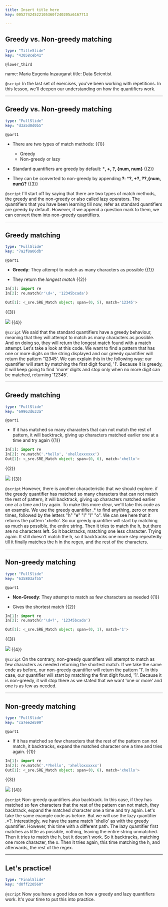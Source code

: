 ```yaml
---
title: Insert title here
key: 00527424522105360f240205a6167713

---
```

## Greedy vs. Non-greedy matching

```yaml
type: "TitleSlide"
key: "43058ceb41"
```

`@lower_third`

name: Maria Eugenia Inzaugarat
title: Data Scientist


`@script`
In the last set of exercises, you've been working with repetitions. In this lesson, we'll deepen our understanding on how the quantifiers work.


---
## Greedy vs. Non-greedy matching

```yaml
type: "FullSlide"
key: "d3a5d0d0b5"
```

`@part1`
- There are two types of match methods: {{1}}
    * Greedy 
    * Non-greedy or lazy 


- Standard quantifiers are greedy by default: ***, +, ?, {num, num}** {{2}}

- They can be converted to non-greedy by appending **?**: ***?, +?, ??,{num, num}?** {{3}}


`@script`
I'll start off by saying that there are two types of match methods, the greedy and the non-greedy or also called lazy operators. The quantifiers that you have been learning till now, refer as standard quantifiers are greedy by default. However, if we append a question mark to them, we can convert them into non-greedy quantifiers.


---
## Greedy matching

```yaml
type: "FullSlide"
key: "7a2f8a06db"
```

`@part1`
- **Greedy**: They attempt to match as many characters as possible {{1}} 

- They return the _longest match_ {{2}}

``` python 
In[1]: import re
In[2]: re.match(r'\d+', '12345bcada')

Out[1]: <_sre.SRE_Match object; span=(0, 5), match='12345'>
``` 
{{3}}

![](https://assets.datacamp.com/production/repositories/4418/datasets/7c204756149fa12021aa54e7ae473d07822bd78e/greedy_2.png)
{{4}}


`@script`
We said that the standard quantifiers have a greedy behaviour, meaning that they will attempt to match as many characters as possible. And on doing so, they will return the longest match found with a match attempt.
Let's take a look at this code. We want to find a pattern that has one or more digits on the string displayed and our greedy quantifier will return the pattern '12345'. We can explain this in the following way: our quantifier will start by matching the first digit found, '1'. Because it is greedy, it will keep going to find 'more' digits and stop only when no more digit can be matched, returning '12345'.


---
## Greedy matching

```yaml
type: "FullSlide"
key: "69963d633a"
```

`@part1`
- If it has matched so many characters that can not match the rest of pattern, it will backtrack, giving up characters matched earlier one at a time and try again {{1}} 

```python  
In[1]: import re
In[2]: re.match('.*hello', 'xhelloxxxxxx')
Out[1]: <_sre.SRE_Match object; span=(0, 6), match='xhello'>
```
{{2}} 

![](https://assets.datacamp.com/production/repositories/4418/datasets/67aca613c254ddee7f318a41662688c26f5711fd/greedydocile.png)
{{3}}


`@script`
However, there is another characteristic that we should explore. if the greedy quantifier has matched so many characters that can not match the rest of pattern, it will backtrack, giving up characters matched earlier one at a time and try again.
To make this more clear, we'll take this code as an example. We use the greedy quantifier .* to find anything, zero or more times, followed by the letters "h" "e" "l" "l" "o".
We can see here that it returns the pattern 'xhello'. So our greedy quantifier will start by matching as much as possible, the entire string. Then it tries to match the h, but there are no characters left. So it backtracks, matching one less character. Trying again. It still doesn't match the h, so it backtracks one more step repeatedly till it finally matches the h in the regex, and the rest of the characters.


---
## Non-greedy matching

```yaml
type: "FullSlide"
key: "635803af55"
```

`@part1`
- **Non-Greedy**: They attempt to match as few characters as needed {{1}}

- Gives the shortest match {{2}}


``` python 
In[1]: import re
In[2]: re.match(r'\d+?', '12345bcada')

Out[1]: <_sre.SRE_Match object; span=(0, 1), match='1'>
``` 
{{3}}

![](https://assets.datacamp.com/production/repositories/4418/datasets/fe24b7d252265ced4a604f20ab69f3e26c6373d6/nongreedy.png)
{{4}}


`@script`
On the contrary, non-greedy quantifiers will attempt to match as few characters as needed returning the shortest match. 
If we take the same code as before, our non-greedy quantifier will return the pattern '1'. In this case, our quantifier will start by matching the first digit found, '1'. Because it is non-greedy, it will stop there as we stated that we want 'one or more' and one is as few as needed.


---
## Non-greedy matching

```yaml
type: "FullSlide"
key: "ca7ee2e599"
```

`@part1`
- If it has matched so few characters that the rest of the pattern can not match, it backtracks, expand the matched character one a time and tries again. {{1}} 

```python  
In[1]: import re
In[2]: re.match('.*?hello', 'xhelloxxxxxx')
Out[1]: <_sre.SRE_Match object; span=(0, 6), match='xhello'>
```
{{3}}
 
![](https://assets.datacamp.com/production/repositories/4418/datasets/920c8ec1b9aae1a5fa97e1d0016c6cafa22a1e1b/nongreedyhelpful.png)
{{4}}


`@script`
Non-greedy quantifiers also backtrack. In this case, if they has matched so few characters that the rest of the pattern can not match, they backtrack, expand the matched character one a time and try again.
Let's take the same example code as before. But we will use the lazy quantifier .*?. Interestingly, we have the same match 'xhello' as with the greedy quantifier. However, this time with a different path. 
The lazy quantifier first matches as little as possible, nothing, leaving the entire string unmatched. Then it tries to match the h, but it doesn't work. So it backtracks, matching one more character, the x. Then it tries again, this time matching the h, and afterwards, the rest of the regex.


---
## Let's practice!

```yaml
type: "FinalSlide"
key: "d0ff220560"
```

`@script`
Now you have a good idea on how a greedy and lazy quantifiers work. It's your time to put this into practice.

